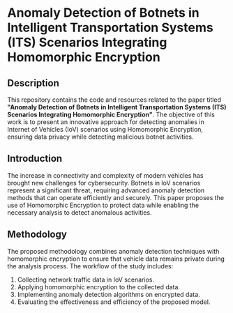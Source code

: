 # Anomaly Detection of Botnets in Intelligent Transportation Systems (ITS) Scenarios Integrating Homomorphic Encryption

## Description

This repository contains the code and resources related to the paper titled **"Anomaly Detection of Botnets in Intelligent Transportation Systems (ITS) Scenarios Integrating Homomorphic Encryption"**. The objective of this work is to present an innovative approach for detecting anomalies in Internet of Vehicles (IoV) scenarios using Homomorphic Encryption, ensuring data privacy while detecting malicious botnet activities.

## Introduction

The increase in connectivity and complexity of modern vehicles has brought new challenges for cybersecurity. Botnets in IoV scenarios represent a significant threat, requiring advanced anomaly detection methods that can operate efficiently and securely. This paper proposes the use of Homomorphic Encryption to protect data while enabling the necessary analysis to detect anomalous activities.

## Methodology

The proposed methodology combines anomaly detection techniques with homomorphic encryption to ensure that vehicle data remains private during the analysis process. The workflow of the study includes:

1. Collecting network traffic data in IoV scenarios.
2. Applying homomorphic encryption to the collected data.
3. Implementing anomaly detection algorithms on encrypted data.
4. Evaluating the effectiveness and efficiency of the proposed model.
